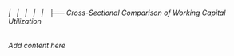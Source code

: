 ###### |   |   |   |   |   ├── Cross-Sectional Comparison of Working Capital Utilization

*Add content here*